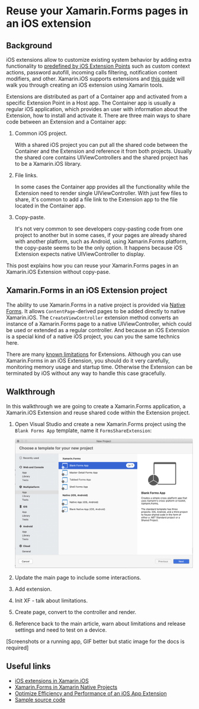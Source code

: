 # Reuse your Xamarin.Forms pages in an iOS extension

## Background

iOS extensions allow to customize existing system behavior by adding extra functionality to [predefined by iOS Extension Points](https://developer.apple.com/library/archive/documentation/General/Conceptual/ExtensibilityPG/index.html#//apple_ref/doc/uid/TP40014214-CH20-SW2) such as custom context actions, password autofill, incoming calls filtering, notification content modifiers, and other. Xamarin.iOS supports extensions and [this guide](https://docs.microsoft.com/xamarin/ios/platform/extensions) will walk you through creating an iOS extension using Xamarin tools.

Extensions are distributed as part of a Container app and activated from a specific Extension Point in a Host app. The Container app is usually a regular iOS application, which provides an user with information about the Extension, how to install and activate it. There are three main ways to share code between an Extension and a Container app:

1. Common iOS project.

    With a shared iOS project you can put all the shared code between the Container and the Extension and reference it from both projects. Usually the shared core contains UIViewControllers and the shared project has to be a Xamarin.iOS library.

1. File links.

    In some cases the Container app provides all the functionality while the Extension need to render single UIViewController. With just few files to share, it's common to add a file link to the Extension app to the file located in the Container app.

1. Copy-paste.

    It's not very common to see developers copy-pasting code from one project to another but in some cases, if your pages are already shared with another platform, such as Android, using Xamarin.Forms platform, the copy-paste seems to be the only option. It happens because iOS Extension expects native UIViewController to display.

This post explains how you can reuse your Xamarin.Forms pages in an Xamarin.iOS Extension without copy-pase.

## Xamarin.Forms in an iOS Extension project

The ability to use Xamarin.Forms in a native project is provided via [Native Forms](https://docs.microsoft.com/xamarin/xamarin-forms/platform/native-forms). It allows `ContentPage`-derived pages to be added directly to native Xamarin.iOS. The `CreateViewController` extension method converts an instance of a Xamarin.Forms page to a native UIViewController, which could be used or extended as a regular controller. And because an iOS Extension is a special kind of a native iOS project, you can you the same technics here.

There are many [known limitations](https://docs.microsoft.com/xamarin/ios/platform/extensions#limitations) for Extensions. Although you can use Xamarin.Forms in an iOS Extension, you should do it very carefully, monitoring memory usage and startup time. Otherwise the Extension can be terminated by iOS without any way to handle this case gracefully.

## Walkthrough

In this walkthrough we are going to create a Xamarin.Forms application, a Xamarin.iOS Extension and reuse shared code within the Extension project.

1. Open Visual Studio and create a new Xamarin.Forms project using the `Blank Forms App` template, name it `FormsShareExtension`:

    ![Create Project](/ReadmeItems/1.walkthrough-createproject.png)

1. Update the main page to include some interactions.
1. Add extension.
1. Init XF - talk about limitations.
1. Create page, convert to the controller and render.
1. Reference back to the main article, warn about limitations and release settings and need to test on a device.

[Screenshots or a running app, GIF better but static image for the docs is required]

## Useful links

- [iOS extensions in Xamarin.iOS](https://docs.microsoft.com/xamarin/ios/platform/extensions)
- [Xamarin.Forms in Xamarin Native Projects](https://docs.microsoft.com/xamarin/xamarin-forms/platform/native-forms)
- [Optimize Efficiency and Performance of an iOS App Extension](https://developer.apple.com/library/archive/documentation/General/Conceptual/ExtensibilityPG/ExtensionCreation.html#//apple_ref/doc/uid/TP40014214-CH5-SW7)
- [Sample source code](https://github.com/alexeystrakh/xamarin-forms-ios-extension)
